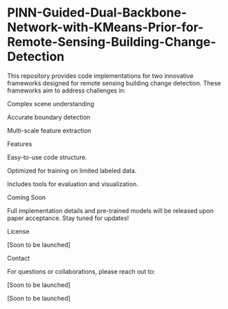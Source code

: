 # PINN-Guided-Dual-Backbone-Network-with-KMeans-Prior-for-Remote-Sensing-Building-Change-Detection
This repository provides code implementations for two innovative frameworks designed for remote sensing building change detection. These frameworks aim to address challenges in:

Complex scene understanding

Accurate boundary detection

Multi-scale feature extraction

Features

Easy-to-use code structure.

Optimized for training on limited labeled data.

Includes tools for evaluation and visualization.

Coming Soon

Full implementation details and pre-trained models will be released upon paper acceptance. Stay tuned for updates!

License

[Soon to be launched]

Contact

For questions or collaborations, please reach out to:

[Soon to be launched]

[Soon to be launched]
